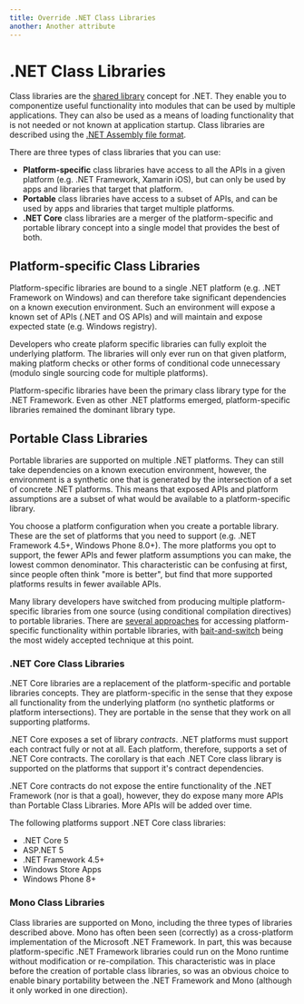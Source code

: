 ```yaml
---
title: Override .NET Class Libraries
another: Another attribute
---
```


.NET Class Libraries
====================

Class libraries are the [shared library](http://en.wikipedia.org/wiki/Library_%28computing%29#Shared_libraries) concept for .NET.
They enable you to componentize useful functionality into modules that can be used by multiple applications.
They can also be used as a means of loading functionality that is not needed or not known at application startup.
Class libraries are described using the [.NET Assembly file format](assembly-format.md).

There are three types of class libraries that you can use:

- **Platform-specific** class libraries have access to all the APIs in a given platform (e.g. .NET Framework, Xamarin iOS), but can only be used by apps and libraries that target that platform.
- **Portable** class libraries have access to a subset of APIs, and can be used by apps and libraries that target multiple platforms.
- **.NET Core** class libraries are a merger of the platform-specific and portable library concept into a single model that provides the best of both.

Platform-specific Class Libraries
----------------------------------

Platform-specific libraries are bound to a single .NET platform (e.g. .NET Framework on Windows) and can therefore take significant dependencies on a known execution environment.
Such an environment will expose a known set of APIs (.NET and OS APIs) and will maintain and expose expected state (e.g. Windows registry).

Developers who create plaform specific libraries can fully exploit the underlying platform.
The libraries will only ever run on that given platform, making platform checks or other forms of conditional code unnecessary (modulo single sourcing code for multiple platforms).

Platform-specific libraries have been the primary class library type for the .NET Framework.
Even as other .NET platforms emerged, platform-specific libraries remained the dominant library type.

Portable Class Libraries
------------------------

Portable libraries are supported on multiple .NET platforms.
They can still take dependencies on a known execution environment, however, the environment is a synthetic one that is generated by the intersection of a set of concrete .NET platforms.
This means that exposed APIs and platform assumptions are a subset of what would be available to a platform-specific library.

You choose a platform configuration when you create a portable library.
These are the set of platforms that you need to support (e.g. .NET Framework 4.5+, Windows Phone 8.0+).
The more platforms you opt to support, the fewer APIs and fewer platform assumptions you can make, the lowest common denominator.
This characteristic can be confusing at first, since people often think "more is better", but find that more supported platforms results in fewer available APIs.

Many library developers have switched from producing multiple platform-specific libraries from one source (using conditional compilation directives) to portable libraries.
There are [several approaches](http://blog.stephencleary.com/2012/11/portable-class-library-enlightenment.html) for accessing platform-specific functionality within portable libraries,
with [bait-and-switch](http://log.paulbetts.org/the-bait-and-switch-pcl-trick/) being the most widely accepted technique at this point.

### .NET Core Class Libraries

.NET Core libraries are a replacement of the platform-specific and portable libraries concepts.
They are platform-specific in the sense that they expose all functionality from the underlying platform (no synthetic platforms or platform intersections).
They are portable in the sense that they work on all supporting platforms.

.NET Core exposes a set of library *contracts*.
.NET platforms must support each contract fully or not at all. Each platform, therefore, supports a set of .NET Core contracts.
The corollary is that each .NET Core class library is supported on the platforms that support it's contract dependencies.

.NET Core contracts do not expose the entire functionality of the .NET Framework (nor is that a goal), however, they do expose many more APIs than Portable Class Libraries.
More APIs will be added over time.

The following platforms support .NET Core class libraries:

- .NET Core 5
- ASP.NET 5
- .NET Framework 4.5+
- Windows Store Apps
- Windows Phone 8+

### Mono Class Libraries

Class libraries are supported on Mono, including the three types of libraries described above.
Mono has often been seen (correctly) as a cross-platform implementation of the Microsoft .NET Framework.
In part, this was because platform-specific .NET Framework libraries could run on the Mono runtime without modification or re-compilation.
This characteristic was in place before the creation of portable class libraries, so was an obvious choice to enable binary portability between the .NET Framework and Mono (although it only worked in one direction).
